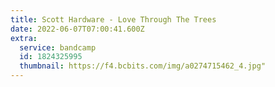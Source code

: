 ```yaml
---
title: Scott Hardware - Love Through The Trees
date: 2022-06-07T07:00:41.600Z
extra:
  service: bandcamp
  id: 1824325995
  thumbnail: https://f4.bcbits.com/img/a0274715462_4.jpg"
---
```

